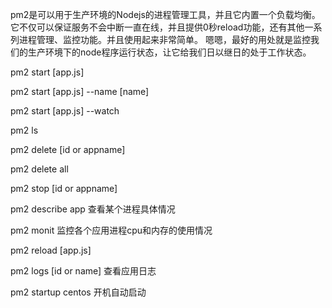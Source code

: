 pm2是可以用于生产环境的Nodejs的进程管理工具，并且它内置一个负载均衡。它不仅可以保证服务不会中断一直在线，并且提供0秒reload功能，还有其他一系列进程管理、监控功能。并且使用起来非常简单。
嗯嗯，最好的用处就是监控我们的生产环境下的node程序运行状态，让它给我们日以继日的处于工作状态。

pm2 start [app.js]

pm2 start [app.js] --name [name]


pm2 start [app.js] --watch

pm2 ls

pm2 delete [id or appname]

pm2 delete all

pm2 stop [id or appname]

pm2 describe app 查看某个进程具体情况

pm2 monit 监控各个应用进程cpu和内存的使用情况

pm2 reload [app.js]

pm2 logs [id or name] 查看应用日志

pm2 startup centos 开机自动启动
